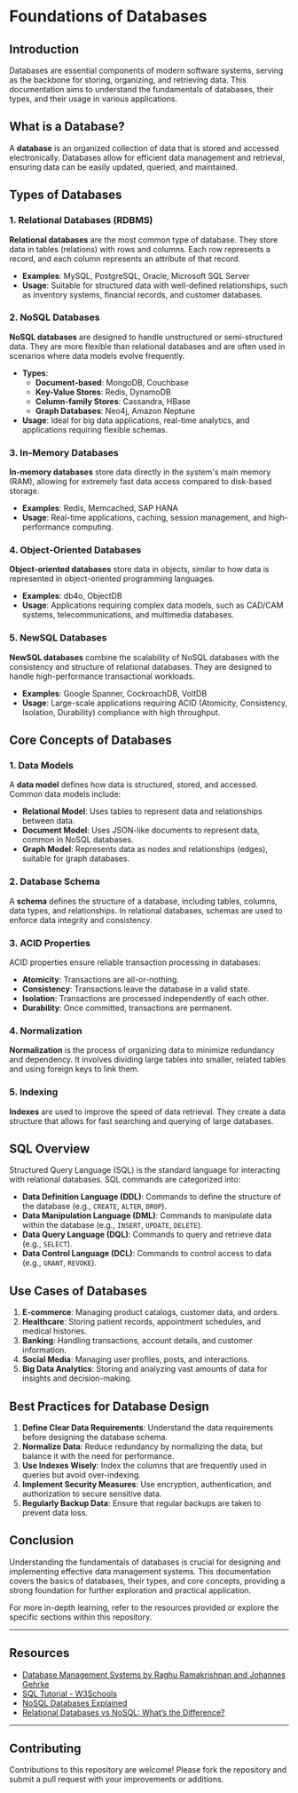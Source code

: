 # Foundations of Databases

## Introduction

Databases are essential components of modern software systems, serving as the backbone for storing, organizing, and retrieving data. This documentation aims to understand the fundamentals of databases, their types, and their usage in various applications.

## What is a Database?

A **database** is an organized collection of data that is stored and accessed electronically. Databases allow for efficient data management and retrieval, ensuring data can be easily updated, queried, and maintained.

## Types of Databases

### 1. Relational Databases (RDBMS)

**Relational databases** are the most common type of database. They store data in tables (relations) with rows and columns. Each row represents a record, and each column represents an attribute of that record.

- **Examples**: MySQL, PostgreSQL, Oracle, Microsoft SQL Server
- **Usage**: Suitable for structured data with well-defined relationships, such as inventory systems, financial records, and customer databases.

### 2. NoSQL Databases

**NoSQL databases** are designed to handle unstructured or semi-structured data. They are more flexible than relational databases and are often used in scenarios where data models evolve frequently.

- **Types**:
  - **Document-based**: MongoDB, Couchbase
  - **Key-Value Stores**: Redis, DynamoDB
  - **Column-family Stores**: Cassandra, HBase
  - **Graph Databases**: Neo4j, Amazon Neptune
- **Usage**: Ideal for big data applications, real-time analytics, and applications requiring flexible schemas.

### 3. In-Memory Databases

**In-memory databases** store data directly in the system's main memory (RAM), allowing for extremely fast data access compared to disk-based storage.

- **Examples**: Redis, Memcached, SAP HANA
- **Usage**: Real-time applications, caching, session management, and high-performance computing.

### 4. Object-Oriented Databases

**Object-oriented databases** store data in objects, similar to how data is represented in object-oriented programming languages.

- **Examples**: db4o, ObjectDB
- **Usage**: Applications requiring complex data models, such as CAD/CAM systems, telecommunications, and multimedia databases.

### 5. NewSQL Databases

**NewSQL databases** combine the scalability of NoSQL databases with the consistency and structure of relational databases. They are designed to handle high-performance transactional workloads.

- **Examples**: Google Spanner, CockroachDB, VoltDB
- **Usage**: Large-scale applications requiring ACID (Atomicity, Consistency, Isolation, Durability) compliance with high throughput.

## Core Concepts of Databases

### 1. Data Models

A **data model** defines how data is structured, stored, and accessed. Common data models include:

- **Relational Model**: Uses tables to represent data and relationships between data.
- **Document Model**: Uses JSON-like documents to represent data, common in NoSQL databases.
- **Graph Model**: Represents data as nodes and relationships (edges), suitable for graph databases.

### 2. Database Schema

A **schema** defines the structure of a database, including tables, columns, data types, and relationships. In relational databases, schemas are used to enforce data integrity and consistency.

### 3. ACID Properties

ACID properties ensure reliable transaction processing in databases:

- **Atomicity**: Transactions are all-or-nothing.
- **Consistency**: Transactions leave the database in a valid state.
- **Isolation**: Transactions are processed independently of each other.
- **Durability**: Once committed, transactions are permanent.

### 4. Normalization

**Normalization** is the process of organizing data to minimize redundancy and dependency. It involves dividing large tables into smaller, related tables and using foreign keys to link them.

### 5. Indexing

**Indexes** are used to improve the speed of data retrieval. They create a data structure that allows for fast searching and querying of large databases.

## SQL Overview

Structured Query Language (SQL) is the standard language for interacting with relational databases. SQL commands are categorized into:

- **Data Definition Language (DDL)**: Commands to define the structure of the database (e.g., `CREATE`, `ALTER`, `DROP`).
- **Data Manipulation Language (DML)**: Commands to manipulate data within the database (e.g., `INSERT`, `UPDATE`, `DELETE`).
- **Data Query Language (DQL)**: Commands to query and retrieve data (e.g., `SELECT`).
- **Data Control Language (DCL)**: Commands to control access to data (e.g., `GRANT`, `REVOKE`).

## Use Cases of Databases

1. **E-commerce**: Managing product catalogs, customer data, and orders.
2. **Healthcare**: Storing patient records, appointment schedules, and medical histories.
3. **Banking**: Handling transactions, account details, and customer information.
4. **Social Media**: Managing user profiles, posts, and interactions.
5. **Big Data Analytics**: Storing and analyzing vast amounts of data for insights and decision-making.

## Best Practices for Database Design

1. **Define Clear Data Requirements**: Understand the data requirements before designing the database schema.
2. **Normalize Data**: Reduce redundancy by normalizing the data, but balance it with the need for performance.
3. **Use Indexes Wisely**: Index the columns that are frequently used in queries but avoid over-indexing.
4. **Implement Security Measures**: Use encryption, authentication, and authorization to secure sensitive data.
5. **Regularly Backup Data**: Ensure that regular backups are taken to prevent data loss.

## Conclusion

Understanding the fundamentals of databases is crucial for designing and implementing effective data management systems. This documentation covers the basics of databases, their types, and core concepts, providing a strong foundation for further exploration and practical application.

For more in-depth learning, refer to the resources provided or explore the specific sections within this repository.

---

## Resources

- [Database Management Systems by Raghu Ramakrishnan and Johannes Gehrke](https://www.db-book.com/)
- [SQL Tutorial - W3Schools](https://www.w3schools.com/sql/)
- [NoSQL Databases Explained](https://www.mongodb.com/nosql-explained)
- [Relational Databases vs NoSQL: What’s the Difference?](https://www.digitalocean.com/community/tutorials/relational-databases-vs-nosql)

---

## Contributing

Contributions to this repository are welcome! Please fork the repository and submit a pull request with your improvements or additions.

